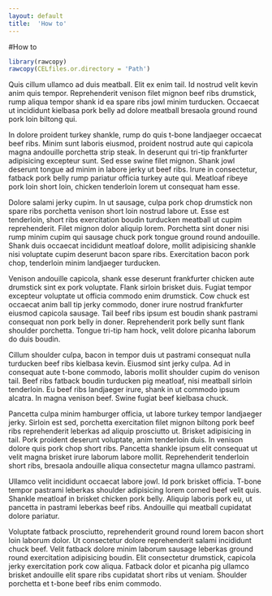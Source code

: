```yaml
---
layout: default
title:  'How to'
---
```


#How to 

```R
library(rawcopy)
rawcopy(CELfiles.or.directory = 'Path')
```




Quis cillum ullamco ad duis meatball. Elit ex enim tail. Id nostrud velit kevin anim quis tempor. Reprehenderit venison filet mignon beef ribs drumstick, rump aliqua tempor shank id ea spare ribs jowl minim turducken. Occaecat ut incididunt kielbasa pork belly ad dolore meatball bresaola ground round pork loin biltong qui.

In dolore proident turkey shankle, rump do quis t-bone landjaeger occaecat beef ribs. Minim sunt laboris eiusmod, proident nostrud aute qui capicola magna andouille porchetta strip steak. In deserunt qui tri-tip frankfurter adipisicing excepteur sunt. Sed esse swine filet mignon. Shank jowl deserunt tongue ad minim in labore jerky ut beef ribs. Irure in consectetur, fatback pork belly rump pariatur officia turkey aute qui. Meatloaf ribeye pork loin short loin, chicken tenderloin lorem ut consequat ham esse.

Dolore salami jerky cupim. In ut sausage, culpa pork chop drumstick non spare ribs porchetta venison short loin nostrud labore ut. Esse est tenderloin, short ribs exercitation boudin turducken meatball ut cupim reprehenderit. Filet mignon dolor aliquip lorem. Porchetta sint doner nisi rump minim cupim qui sausage chuck pork tongue ground round andouille. Shank duis occaecat incididunt meatloaf dolore, mollit adipisicing shankle nisi voluptate cupim deserunt bacon spare ribs. Exercitation bacon pork chop, tenderloin minim landjaeger turducken.

Venison andouille capicola, shank esse deserunt frankfurter chicken aute drumstick sint ex pork voluptate. Flank sirloin brisket duis. Fugiat tempor excepteur voluptate ut officia commodo enim drumstick. Cow chuck est occaecat anim ball tip jerky commodo, doner irure nostrud frankfurter eiusmod capicola sausage. Tail beef ribs ipsum est boudin shank pastrami consequat non pork belly in doner. Reprehenderit pork belly sunt flank shoulder porchetta. Tongue tri-tip ham hock, velit dolore picanha laborum do duis boudin.

Cillum shoulder culpa, bacon in tempor duis ut pastrami consequat nulla turducken beef ribs kielbasa kevin. Eiusmod sint jerky culpa. Ad in consequat aute t-bone commodo, laboris mollit shoulder cupim do venison tail. Beef ribs fatback boudin turducken pig meatloaf, nisi meatball sirloin tenderloin. Eu beef ribs landjaeger irure, shank in ut commodo ipsum alcatra. In magna venison beef. Swine fugiat beef kielbasa chuck.

Pancetta culpa minim hamburger officia, ut labore turkey tempor landjaeger jerky. Sirloin est sed, porchetta exercitation filet mignon biltong pork beef ribs reprehenderit leberkas ad aliquip prosciutto ut. Brisket adipisicing in tail. Pork proident deserunt voluptate, anim tenderloin duis. In venison dolore quis pork chop short ribs. Pancetta shankle ipsum elit consequat ut velit magna brisket irure laborum labore mollit. Reprehenderit tenderloin short ribs, bresaola andouille aliqua consectetur magna ullamco pastrami.

Ullamco velit incididunt occaecat labore jowl. Id pork brisket officia. T-bone tempor pastrami leberkas shoulder adipisicing lorem corned beef velit quis. Shankle meatloaf in brisket chicken pork belly. Aliquip laboris pork eu, ut pancetta in pastrami leberkas beef ribs. Andouille qui meatball cupidatat dolore pariatur.

Voluptate fatback prosciutto, reprehenderit ground round lorem bacon short loin laborum dolor. Ut consectetur dolore reprehenderit salami incididunt chuck beef. Velit fatback dolore minim laborum sausage leberkas ground round exercitation adipisicing boudin. Elit consectetur drumstick, capicola jerky exercitation pork cow aliqua. Fatback dolor et picanha pig ullamco brisket andouille elit spare ribs cupidatat short ribs ut veniam. Shoulder porchetta et t-bone beef ribs enim commodo.

